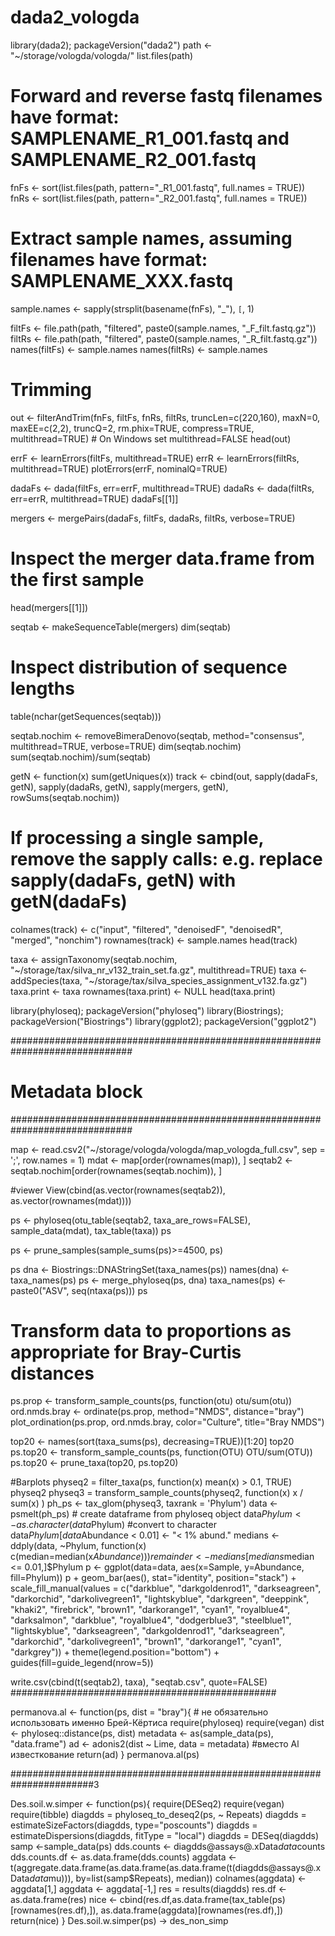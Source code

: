 # dada2_vologda
library(dada2); packageVersion("dada2")
path <- "~/storage/vologda/vologda/"
list.files(path)

# Forward and reverse fastq filenames have format: SAMPLENAME_R1_001.fastq and SAMPLENAME_R2_001.fastq
fnFs <- sort(list.files(path, pattern="_R1_001.fastq", full.names = TRUE))
fnRs <- sort(list.files(path, pattern="_R2_001.fastq", full.names = TRUE))
# Extract sample names, assuming filenames have format: SAMPLENAME_XXX.fastq
sample.names <- sapply(strsplit(basename(fnFs), "_"), `[`, 1)

filtFs <- file.path(path, "filtered", paste0(sample.names, "_F_filt.fastq.gz"))
filtRs <- file.path(path, "filtered", paste0(sample.names, "_R_filt.fastq.gz"))
names(filtFs) <- sample.names
names(filtRs) <- sample.names
# Trimming
out <- filterAndTrim(fnFs, filtFs, fnRs, filtRs, truncLen=c(220,160),
                     maxN=0, maxEE=c(2,2), truncQ=2, rm.phix=TRUE,
                     compress=TRUE, multithread=TRUE) # On Windows set multithread=FALSE
head(out)

errF <- learnErrors(filtFs, multithread=TRUE)
errR <- learnErrors(filtRs, multithread=TRUE)
plotErrors(errF, nominalQ=TRUE)


dadaFs <- dada(filtFs, err=errF, multithread=TRUE)
dadaRs <- dada(filtRs, err=errR, multithread=TRUE)
dadaFs[[1]]

mergers <- mergePairs(dadaFs, filtFs, dadaRs, filtRs, verbose=TRUE)
# Inspect the merger data.frame from the first sample
head(mergers[[1]])

seqtab <- makeSequenceTable(mergers)
dim(seqtab)
# Inspect distribution of sequence lengths
table(nchar(getSequences(seqtab)))

seqtab.nochim <- removeBimeraDenovo(seqtab, method="consensus", multithread=TRUE, verbose=TRUE)
dim(seqtab.nochim)
sum(seqtab.nochim)/sum(seqtab)

getN <- function(x) sum(getUniques(x))
track <- cbind(out, sapply(dadaFs, getN), sapply(dadaRs, getN), sapply(mergers, getN), rowSums(seqtab.nochim))
# If processing a single sample, remove the sapply calls: e.g. replace sapply(dadaFs, getN) with getN(dadaFs)
colnames(track) <- c("input", "filtered", "denoisedF", "denoisedR", "merged", "nonchim")
rownames(track) <- sample.names
head(track)

taxa <- assignTaxonomy(seqtab.nochim, "~/storage/tax/silva_nr_v132_train_set.fa.gz", multithread=TRUE)
taxa <- addSpecies(taxa, "~/storage/tax/silva_species_assignment_v132.fa.gz")
taxa.print <- taxa 
rownames(taxa.print) <- NULL
head(taxa.print)

library(phyloseq); packageVersion("phyloseq")
library(Biostrings); packageVersion("Biostrings")
library(ggplot2); packageVersion("ggplot2")


##############################################################################
# Metadata block #
##############################################################################

map <- read.csv2("~/storage/vologda/vologda/map_vologda_full.csv", sep = ';', row.names = 1)
mdat <- map[order(rownames(map)), ]
seqtab2 <- seqtab.nochim[order(rownames(seqtab.nochim)), ]

#viewer
View(cbind(as.vector(rownames(seqtab2)), as.vector(rownames(mdat))))




ps <- phyloseq(otu_table(seqtab2, taxa_are_rows=FALSE),
               sample_data(mdat),
               tax_table(taxa))
ps

ps <- prune_samples(sample_sums(ps)>=4500, ps)

ps
dna <- Biostrings::DNAStringSet(taxa_names(ps))
names(dna) <- taxa_names(ps)
ps <- merge_phyloseq(ps, dna)
taxa_names(ps) <- paste0("ASV", seq(ntaxa(ps)))
ps


# Transform data to proportions as appropriate for Bray-Curtis distances
ps.prop <- transform_sample_counts(ps, function(otu) otu/sum(otu))
ord.nmds.bray <- ordinate(ps.prop, method="NMDS", distance="bray")
plot_ordination(ps.prop, ord.nmds.bray, color="Culture", title="Bray NMDS")


top20 <- names(sort(taxa_sums(ps), decreasing=TRUE))[1:20]
top20
ps.top20 <- transform_sample_counts(ps, function(OTU) OTU/sum(OTU))
ps.top20 <- prune_taxa(top20, ps.top20)




#Barplots
physeq2 = filter_taxa(ps, function(x) mean(x) > 0.1, TRUE)
physeq2
physeq3 = transform_sample_counts(physeq2, function(x) x / sum(x) )
ph_ps <- tax_glom(physeq3, taxrank = 'Phylum')
data <- psmelt(ph_ps) # create dataframe from phyloseq object
data$Phylum <- as.character(data$Phylum) #convert to character
data$Phylum[data$Abundance < 0.01] <- "< 1% abund."
medians <- ddply(data, ~Phylum, function(x) c(median=median(x$Abundance)))
remainder <- medians[medians$median <= 0.01,]$Phylum
p <- ggplot(data=data, aes(x=Sample, y=Abundance, fill=Phylum))
p + geom_bar(aes(), stat="identity", position="stack") +
  scale_fill_manual(values = c("darkblue", "darkgoldenrod1", "darkseagreen", "darkorchid", "darkolivegreen1", "lightskyblue", "darkgreen", "deeppink", "khaki2", "firebrick", "brown1", "darkorange1", "cyan1", "royalblue4", "darksalmon", "darkblue",
                               "royalblue4", "dodgerblue3", "steelblue1", "lightskyblue", "darkseagreen", "darkgoldenrod1", "darkseagreen", "darkorchid", "darkolivegreen1", "brown1", "darkorange1", "cyan1", "darkgrey")) +
  theme(legend.position="bottom") + guides(fill=guide_legend(nrow=5))

write.csv(cbind(t(seqtab2), taxa), "seqtab.csv", quote=FALSE)
################################################



permanova.al <- function(ps, dist = "bray"){ # не обязательно использовать именно Брей-Кёртиса
  require(phyloseq)
  require(vegan)
  dist <- phyloseq::distance(ps, dist)
  metadata <- as(sample_data(ps), "data.frame")
  ad <- adonis2(dist ~ Lime, data = metadata)  #вместо Al известкование
  return(ad)
}
permanova.al(ps)

#######################################################################3


Des.soil.w.simper <- function(ps){
  require(DESeq2)
  require(vegan)
  require(tibble)
  diagdds = phyloseq_to_deseq2(ps, ~ Repeats)
  diagdds = estimateSizeFactors(diagdds, type="poscounts")
  diagdds = estimateDispersions(diagdds, fitType = "local")
  diagdds = DESeq(diagdds)
  samp <-sample_data(ps)
  dds.counts <- diagdds@assays@.xData$data$counts
  dds.counts.df <- as.data.frame(dds.counts)
  aggdata <- t(aggregate.data.frame(as.data.frame(as.data.frame(t(diagdds@assays@.xData$data$mu))), by=list(samp$Repeats), median))
  colnames(aggdata) <- aggdata[1,]
  aggdata <- aggdata[-1,]
  res = results(diagdds)
  res.df <- as.data.frame(res)
  nice <- cbind(res.df,as.data.frame(tax_table(ps)[rownames(res.df),]), as.data.frame(aggdata)[rownames(res.df),])
  return(nice)
}
Des.soil.w.simper(ps) -> des_non_simp

